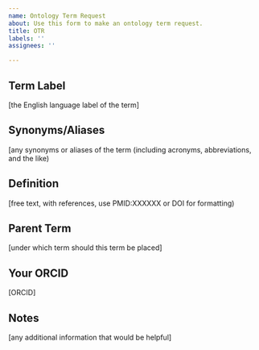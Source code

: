 ```yaml
---
name: Ontology Term Request
about: Use this form to make an ontology term request.
title: OTR
labels: ''
assignees: ''

---
```


## Term Label

[the English language label of the term]

## Synonyms/Aliases

[any synonyms or aliases of the term (including acronyms, abbreviations, and the like)

## Definition

[free text, with references, use PMID:XXXXXX or DOI for formatting)

## Parent Term

[under which term should this term be placed]

## Your ORCID

[ORCID]

## Notes

[any additional information that would be helpful]
